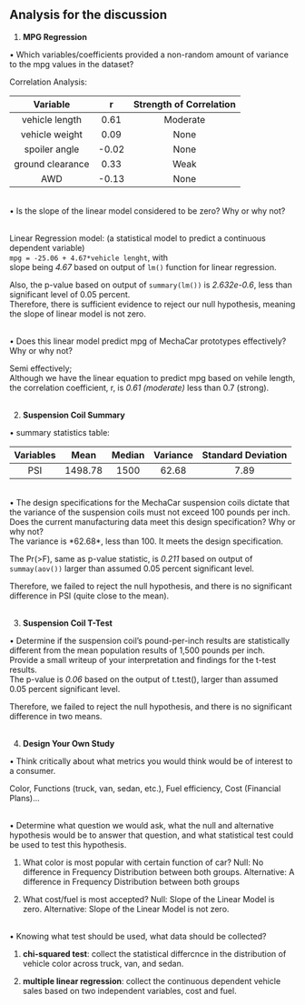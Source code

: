 ## Analysis for the discussion

1. **MPG Regression**

• Which variables/coefficients provided a non-random amount of variance to the mpg values in the dataset?

Correlation Analysis:
  
| Variable| r | Strength of Correlation|
| :---: |:---:| :---:| 
| vehicle length   | 0.61  |Moderate|
| vehicle weight   | 0.09  |  None  |
| spoiler angle    | -0.02 |  None  |
| ground clearance | 0.33  |  Weak  |
| AWD              | -0.13 |  None  |

<br>
• Is the slope of the linear model considered to be zero? Why or why not?<br><br>
 
Linear Regression model: (a statistical model to predict a continuous dependent variable) <br>
`mpg = -25.06 + 4.67*vehicle lenght`, with <br>
slope being *4.67* based on output of `lm()` function for linear regression. 

Also, the p-value based on output of `summary(lm())` is *2.632e-0.6*, less than significant level of 0.05 percent.<br>
Therefore, there is sufficient evidence to reject our null hypothesis, meaning the slope of linear model is not zero. 

<br>
• Does this linear model predict mpg of MechaCar prototypes effectively? Why or why not?<br>
 
Semi effectively; <br>
Although we have the linear equation to predict mpg based on vehile length,<br>
the correlation coefficient, r, is *0.61 (moderate)* less than 0.7 (strong).<br>
<br>

2. **Suspension Coil Summary**

• summary statistics table:  

  |Variables|  Mean | Median | Variance | Standard Deviation| 
  :---: | :---:| :---: | :---: | :---: 
  |PSI| 1498.78  |  1500  |   62.68  |        7.89       |


<br>
• The design specifications for the MechaCar suspension coils dictate that the variance of the suspension coils must not exceed 100 pounds per inch. Does the current manufacturing data meet this design specification? Why or why not?

<br> 
  The variance is *62.68*, less than 100. It meets the design specification.

  The Pr(>F), same as p-value statistic, is *0.211* based on output of `summay(aov())` larger than assumed 0.05 percent significant level.

  Therefore, we failed to reject the null hypothesis, and there is no significant difference in PSI (quite close to the mean).
<br><br>

 
3.  **Suspension Coil T-Test**

• Determine if the suspension coil’s pound-per-inch results are statistically different from the mean population results of 1,500 pounds per inch. Provide a small writeup of your interpretation and findings for the t-test results.
<br>
  The p-value is *0.06* based on the output of t.test(), larger than assumed 0.05 percent significant level.<br>

  Therefore, we failed to reject the null hypothesis, and there is no significant difference in two means.
<br><br>

 
4. **Design Your Own Study**

• Think critically about what metrics you would think would be of interest to a consumer.


  Color, Functions (truck, van, sedan, etc.), Fuel efficiency, Cost (Financial Plans)...


<br>
• Determine what question we would ask, what the null and alternative hypothesis would be to answer that question, and what statistical test could be used to test this hypothesis.


  1. What color is most popular with certain function of car? Null: No difference in Frequency Distribution between both groups. Alternative: A difference in Frequency Distribution between both groups

  2. What cost/fuel is most accepted? Null: Slope of the Linear Model is zero. Alternative: Slope of the Linear Model is not zero.


<br>
• Knowing what test should be used, what data should be collected? 
 

  1. **chi-squared test**: collect the statistical differcnce in the distribution of vehicle color across truck, van, and sedan.

  2. **multiple linear regression**: collect the continuous dependent vehicle sales based on two independent variables, cost and fuel.

